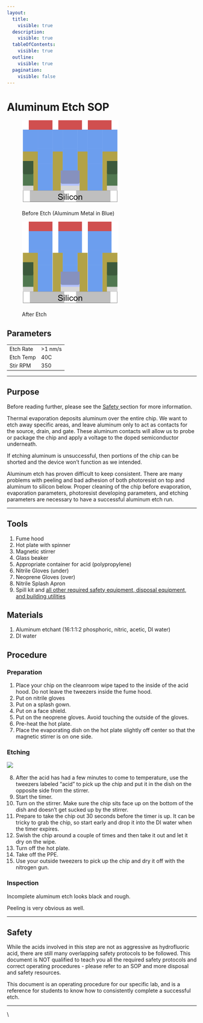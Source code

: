 ```yaml
---
layout:
  title:
    visible: true
  description:
    visible: true
  tableOfContents:
    visible: true
  outline:
    visible: true
  pagination:
    visible: false
---
```


# Aluminum Etch SOP



<figure><img src="../.gitbook/assets/image (2) (1) (1).png" alt="" width="256"><figcaption><p>Before Etch (Aluminum Metal in Blue)</p></figcaption></figure>

<figure><img src="../.gitbook/assets/image (3) (1) (1).png" alt="" width="256"><figcaption><p>After Etch</p></figcaption></figure>

## Parameters

|           |         |
| --------- | ------- |
| Etch Rate | >1 nm/s |
| Etch Temp | 40C     |
| Stir RPM  | 350     |

***

## Purpose

Before reading further, please see the [Safety ](aluminum-etch-sop.md#safety)section for more information.&#x20;

Thermal evaporation deposits aluminum over the entire chip. We want to etch away specific areas, and leave aluminum only to act as contacts for the source, drain, and gate. These aluminum contacts will allow us to probe or package the chip and apply a voltage to the doped semiconductor underneath.&#x20;

If etching aluminum is unsuccessful, then portions of the chip can be shorted and the device won’t function as we intended.&#x20;

Aluminum etch has proven difficult to keep consistent. There are many problems with peeling and bad adhesion of both photoresist on top and aluminum to silicon below. Proper cleaning of the chip before evaporation, evaporation parameters, photoresist developing parameters, and etching parameters are necessary to have a successful aluminum etch run.

***

## Tools

1. Fume hood
2. Hot plate with spinner
3. Magnetic stirrer
4. Glass beaker
5. Appropriate container for acid (polypropylene)
6. Nitrile Gloves (under)
7. Neoprene Gloves (over)
8. Nitrile Splash Apron
9. Spill kit and [all other required safety equipment, disposal equipment, and building utilities](https://www.cmu.edu/ehs/Laboratory-Safety/chemical-safety/documents/sop-for-the-use-of-hydrofluoric-acid.pdf)

## Materials

1. Aluminum etchant (16:1:1:2 phosphoric, nitric, acetic, DI water)
2. DI water

## Procedure

### Preparation

1. Place your chip on the cleanroom wipe taped to the inside of the acid hood. Do not leave the tweezers inside the fume hood.
2. Put on nitrile gloves
3. Put on a splash gown.
4. Put on a face shield.
5. Put on the neoprene gloves. Avoid touching the outside of the gloves.
6. Pre-heat the hot plate.
7. Place the evaporating dish on the hot plate slightly off center so that the magnetic stirrer is on one side.

### Etching

![](https://lh6.googleusercontent.com/zeiSTdg1kLUn1G-eaC7Oafi2tNJ2TT8Mo2LWnE3KS3UWau9GNRlrRmdMcOJPsxxw9ExBYt1anuAaPwWdTfR2g7rauznhIm4NyDTsz\_2TuCkdb4dsWI62MZny8mcd3UCaGKRuLOr5P64rY\_QCxRtQ5nc)

8. After the acid has had a few minutes to come to temperature, use the tweezers labeled “acid” to pick up the chip and put it in the dish on the opposite side from the stirrer.
9. Start the timer.
10. Turn on the stirrer. Make sure the chip sits face up on the bottom of the dish and doesn’t get sucked up by the stirrer.
11. Prepare to take the chip out 30 seconds before the timer is up. It can be tricky to grab the chip, so start early and drop it into the DI water when the timer expires.
12. Swish the chip around a couple of times and then take it out and let it dry on the wipe.
13. Turn off the hot plate.
14. Take off the PPE.
15. Use your outside tweezers to pick up the chip and dry it off with the nitrogen gun.

### Inspection

Incomplete aluminum etch looks black and rough.

Peeling is very obvious as well.

***

## Safety

While the acids involved in this step are not as aggressive as hydrofluoric acid, there are still many overlapping safety protocols to be followed. This document is NOT qualified to teach you all the required safety protocols and correct operating procedures - please refer to an SOP and more disposal and safety resources.

This document is an operating procedure for our specific lab, and is a reference for students to know how to consistently complete a successful etch.&#x20;

***

\
